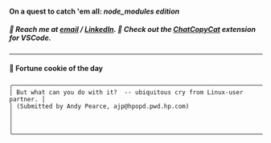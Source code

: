 #### On a quest to catch 'em all: *node_modules edition*

##### :calling: Reach me at **[email](mailto:johannes@stenmark.in)** ***/*** **[LinkedIn](https://www.linkedin.com/in/johannes-stenmark)**.  :feet: Check out the [ChatCopyCat](https://github.com/jstenmark/ChatCopyCat) extension for VSCode.

---
#### :cookie: Fortune cookie of the day
```smalltalk
╭──────────────────────────────────────────────────────────────────────────╮
│ But what can you do with it?  -- ubiquitous cry from Linux-user partner. │
│ (Submitted by Andy Pearce, ajp@hpopd.pwd.hp.com)                         │
│                                                                          │
╰──────────────────────────────────────────────────────────────────────────╯
```
